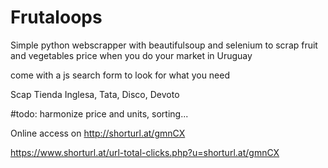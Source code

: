 # Frutaloops
Simple python webscrapper with beautifulsoup and selenium to scrap fruit and vegetables price when you do your market in Uruguay

come with a js search form to look for what you need

Scap Tienda Inglesa, Tata, Disco, Devoto

#todo: harmonize price and units, sorting... 

Online access on http://shorturl.at/gmnCX
 
https://www.shorturl.at/url-total-clicks.php?u=shorturl.at/gmnCX
